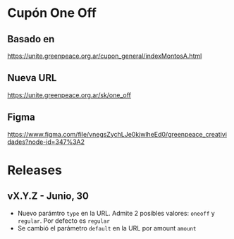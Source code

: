 # Cupón One Off
## Basado en
https://unite.greenpeace.org.ar/cupon_general/indexMontosA.html

## Nueva URL
https://unite.greenpeace.org.ar/sk/one_off

## Figma
https://www.figma.com/file/vnegsZychLJe0kjwlheEd0/greenpeace_creatividades?node-id=347%3A2


# Releases
## vX.Y.Z - Junio, 30
- Nuevo parámtro `type` en la URL. Admite 2 posibles valores: `oneoff` y `regular`. Por defecto es `regular`
- Se cambió el parámetro `default` en la URL por amount `amount`